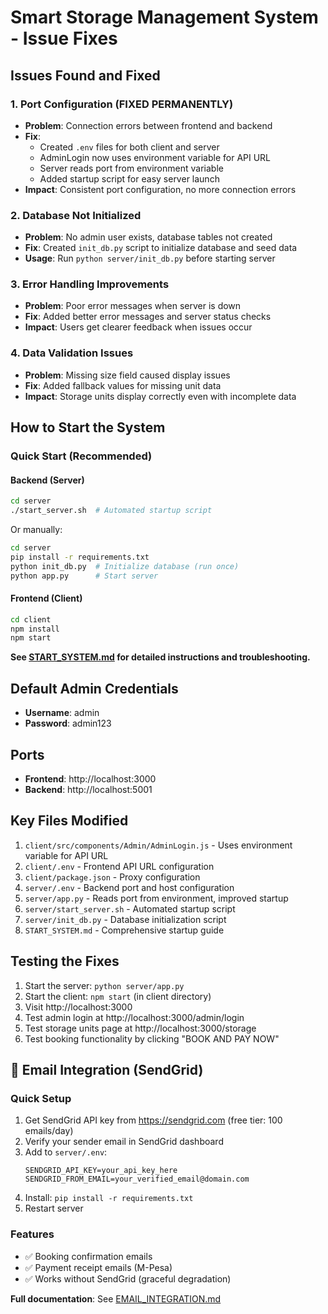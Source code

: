 # Smart Storage Management System - Issue Fixes

## Issues Found and Fixed

### 1. **Port Configuration (FIXED PERMANENTLY)**
- **Problem**: Connection errors between frontend and backend
- **Fix**: 
  - Created `.env` files for both client and server
  - AdminLogin now uses environment variable for API URL
  - Server reads port from environment variable
  - Added startup script for easy server launch
- **Impact**: Consistent port configuration, no more connection errors

### 2. **Database Not Initialized**
- **Problem**: No admin user exists, database tables not created
- **Fix**: Created `init_db.py` script to initialize database and seed data
- **Usage**: Run `python server/init_db.py` before starting server

### 3. **Error Handling Improvements**
- **Problem**: Poor error messages when server is down
- **Fix**: Added better error messages and server status checks
- **Impact**: Users get clearer feedback when issues occur

### 4. **Data Validation Issues**
- **Problem**: Missing size field caused display issues
- **Fix**: Added fallback values for missing unit data
- **Impact**: Storage units display correctly even with incomplete data

## How to Start the System

### Quick Start (Recommended)

#### Backend (Server)
```bash
cd server
./start_server.sh  # Automated startup script
```

Or manually:
```bash
cd server
pip install -r requirements.txt
python init_db.py  # Initialize database (run once)
python app.py      # Start server
```

#### Frontend (Client)
```bash
cd client
npm install
npm start
```

**See [START_SYSTEM.md](START_SYSTEM.md) for detailed instructions and troubleshooting.**

## Default Admin Credentials
- **Username**: admin
- **Password**: admin123

## Ports
- **Frontend**: http://localhost:3000
- **Backend**: http://localhost:5001

## Key Files Modified
1. `client/src/components/Admin/AdminLogin.js` - Uses environment variable for API URL
2. `client/.env` - Frontend API URL configuration
3. `client/package.json` - Proxy configuration
4. `server/.env` - Backend port and host configuration
5. `server/app.py` - Reads port from environment, improved startup
6. `server/start_server.sh` - Automated startup script
7. `server/init_db.py` - Database initialization script
8. `START_SYSTEM.md` - Comprehensive startup guide

## Testing the Fixes
1. Start the server: `python server/app.py`
2. Start the client: `npm start` (in client directory)
3. Visit http://localhost:3000
4. Test admin login at http://localhost:3000/admin/login
5. Test storage units page at http://localhost:3000/storage
6. Test booking functionality by clicking "BOOK AND PAY NOW"

## 📧 Email Integration (SendGrid)

### Quick Setup
1. Get SendGrid API key from https://sendgrid.com (free tier: 100 emails/day)
2. Verify your sender email in SendGrid dashboard
3. Add to `server/.env`:
   ```
   SENDGRID_API_KEY=your_api_key_here
   SENDGRID_FROM_EMAIL=your_verified_email@domain.com
   ```
4. Install: `pip install -r requirements.txt`
5. Restart server

### Features
- ✅ Booking confirmation emails
- ✅ Payment receipt emails (M-Pesa)
- ✅ Works without SendGrid (graceful degradation)

**Full documentation**: See [EMAIL_INTEGRATION.md](EMAIL_INTEGRATION.md)